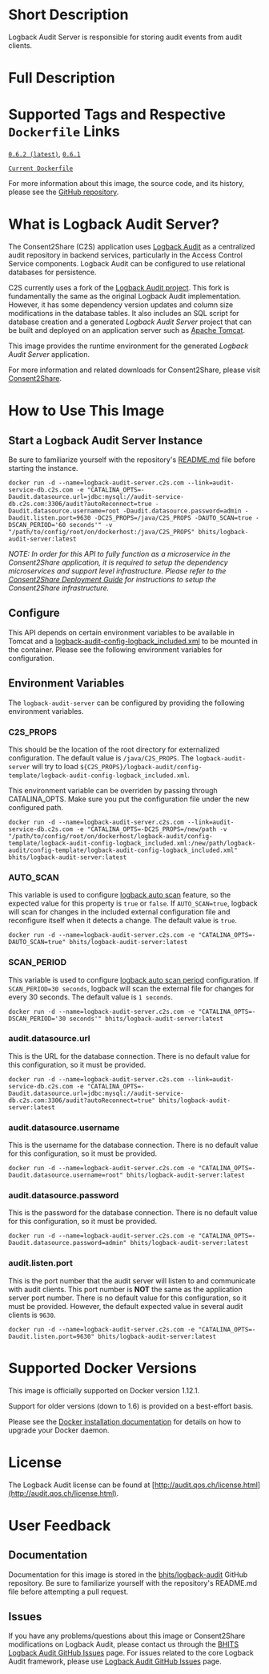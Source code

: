 
# Short Description

Logback Audit Server is responsible for storing audit events from audit clients.

# Full Description

# Supported Tags and Respective `Dockerfile` Links

[`0.6.2 (latest)`](https://github.com/bhits/logback-audit/releases/tag/v_0.6.2), [`0.6.1`](https://github.com/bhits/logback-audit/releases/tag/v_0.6.1)

[`Current Dockerfile`](https://github.com/bhits/logback-audit/blob/master/audit-server-generator/logback-audit-server/src/main/docker/Dockerfile)

For more information about this image, the source code, and its history, please see the [GitHub repository](https://github.com/bhits/logback-audit).

# What is Logback Audit Server?

The Consent2Share (C2S) application uses [Logback Audit](http://audit.qos.ch/) as a centralized audit repository in backend services, particularly in the Access Control Service components. Logback Audit can be configured to use relational databases for persistence.

C2S currently uses a fork of the [Logback Audit project](https://github.com/qos-ch/logback-audit). This fork is fundamentally the same as the  original Logback Audit implementation. However, it has some dependency version updates and column size modifications in the database tables. It also includes an SQL script for database creation and a generated *Logback Audit Server* project that can be built and deployed on an application server such as [Apache Tomcat](http://tomcat.apache.org/).

This image provides the runtime environment for the generated *Logback Audit Server* application.

For more information and related downloads for Consent2Share, please visit [Consent2Share](https://bhits.github.io/consent2share/).

# How to Use This Image

## Start a Logback Audit Server Instance

Be sure to familiarize yourself with the repository's [README.md](https://github.com/bhits/logback-audit) file before starting the instance.

`docker run -d --name=logback-audit-server.c2s.com --link=audit-service-db.c2s.com -e "CATALINA_OPTS=-Daudit.datasource.url=jdbc:mysql://audit-service-db.c2s.com:3306/audit?autoReconnect=true -Daudit.datasource.username=root -Daudit.datasource.password=admin -Daudit.listen.port=9630 -DC2S_PROPS=/java/C2S_PROPS -DAUTO_SCAN=true -DSCAN_PERIOD='60 seconds'" -v "/path/to/config/root/on/dockerhost:/java/C2S_PROPS" bhits/logback-audit-server:latest`

*NOTE: In order for this API to fully function as a microservice in the Consent2Share application, it is required to setup the dependency microservices and support level infrastructure. Please refer to the [Consent2Share Deployment Guide](https://github.com/bhits/consent2share/releases/download/2.0.0/c2s-deployment-guide.pdf) for instructions to setup the Consent2Share infrastructure.*

## Configure

This API depends on certain environment variables to be available in Tomcat and a [logback-audit-config-logback_included.xml](https://github.com/bhits/logback-audit/blob/master/config-template/logback-audit-config-logback_included.xml) to be mounted in the container. Please see the following environment variables for configuration.

## Environment Variables

The `logback-audit-server` can be configured by providing the following environment variables.

### C2S_PROPS

This should be the location of the root directory for externalized configuration. The default value is `/java/C2S_PROPS`. The `logback-audit-server` will try to load `${C2S_PROPS}/logback-audit/config-template/logback-audit-config-logback_included.xml`.

This environment variable can be overriden by passing through CATALINA_OPTS. Make sure you put the configuration file under the new configured path.

`docker run -d --name=logback-audit-server.c2s.com --link=audit-service-db.c2s.com -e "CATALINA_OPTS=-DC2S_PROPS=/new/path -v "/path/to/config/root/on/dockerhost/logback-audit/config-template/logback-audit-config-logback_included.xml:/new/path/logback-audit/config-template/logback-audit-config-logback_included.xml" bhits/logback-audit-server:latest`

### AUTO_SCAN 

This variable is used to configure [logback auto scan](http://logback.qos.ch/manual/configuration.html#autoScan) feature, so the expected value for this property is `true` or `false`. If `AUTO_SCAN=true`, logback will scan for changes in the included external configuration file and reconfigure itself when it detects a change. The default value is `true`.

`docker run -d --name=logback-audit-server.c2s.com -e "CATALINA_OPTS=-DAUTO_SCAN=true" bhits/logback-audit-server:latest`

### SCAN_PERIOD 

This variable is used to configure [logback auto scan period](http://logback.qos.ch/manual/configuration.html#autoScan) configuration. If `SCAN_PERIOD=30 seconds`, logback will scan the external file for changes for every 30 seconds. The default value is `1 seconds`.

`docker run -d --name=logback-audit-server.c2s.com -e "CATALINA_OPTS=-DSCAN_PERIOD='30 seconds'" bhits/logback-audit-server:latest`

### audit.datasource.url

This is the URL for the database connection. There is no default value for this configuration, so it must be provided.

`docker run -d --name=logback-audit-server.c2s.com --link=audit-service-db.c2s.com -e "CATALINA_OPTS=-Daudit.datasource.url=jdbc:mysql://audit-service-db.c2s.com:3306/audit?autoReconnect=true" bhits/logback-audit-server:latest`

### audit.datasource.username

This is the username for the database connection. There is no default value for this configuration, so it must be provided.

`docker run -d --name=logback-audit-server.c2s.com -e "CATALINA_OPTS=-Daudit.datasource.username=root" bhits/logback-audit-server:latest`

### audit.datasource.password

This is the password for the database connection. There is no default value for this configuration, so it must be provided.

`docker run -d --name=logback-audit-server.c2s.com -e "CATALINA_OPTS=-Daudit.datasource.password=admin" bhits/logback-audit-server:latest`

### audit.listen.port

This is the port number that the audit server will listen to and communicate with audit clients. This port number is **NOT** the same as the application server port number. There is no default value for this configuration, so it must be provided. However, the default expected value in several audit clients is `9630`.

`docker run -d --name=logback-audit-server.c2s.com -e "CATALINA_OPTS=-Daudit.listen.port=9630" bhits/logback-audit-server:latest`


# Supported Docker Versions

This image is officially supported on Docker version 1.12.1.

Support for older versions (down to 1.6) is provided on a best-effort basis.

Please see the [Docker installation documentation](https://docs.docker.com/engine/installation/) for details on how to upgrade your Docker daemon.

# License

The Logback Audit license can be found at [http://audit.qos.ch/license.html](http://audit.qos.ch/license.html).

# User Feedback

## Documentation

Documentation for this image is stored in the [bhits/logback-audit](https://github.com/bhits/logback-audit) GitHub repository. Be sure to familiarize yourself with the repository's README.md file before attempting a pull request.

## Issues

If you have any problems/questions about this image or Consent2Share modifications on Logback Audit, please contact us through the [BHITS Logback Audit GitHub Issues](https://github.com/bhits/logback-audit/issues) page. For issues related to the core Logback Audit framework, please use [Logback Audit GitHub Issues](https://github.com/qos-ch/logback-audit/issues) page.